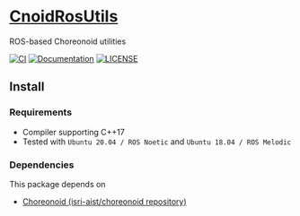 # [CnoidRosUtils](https://github.com/isri-aist/CnoidRosUtils)
ROS-based Choreonoid utilities

[![CI](https://github.com/isri-aist/CnoidRosUtils/actions/workflows/ci.yaml/badge.svg)](https://github.com/isri-aist/CnoidRosUtils/actions/workflows/ci.yaml)
[![Documentation](https://img.shields.io/badge/doxygen-online-brightgreen?logo=read-the-docs&style=flat)](https://isri-aist.github.io/CnoidRosUtils/)
[![LICENSE](https://img.shields.io/github/license/isri-aist/CnoidRosUtils)](https://github.com/isri-aist/CnoidRosUtils/blob/master/LICENSE)

## Install

### Requirements
- Compiler supporting C++17
- Tested with `Ubuntu 20.04 / ROS Noetic` and `Ubuntu 18.04 / ROS Melodic`

### Dependencies
This package depends on
- [Choreonoid (isri-aist/choreonoid repository)](https://github.com/isri-aist/choreonoid)
